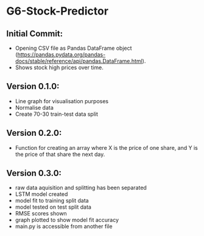 # G6-Stock-Predictor


## Initial Commit: 
- Opening CSV file as Pandas DataFrame object (https://pandas.pydata.org/pandas-docs/stable/reference/api/pandas.DataFrame.html).
- Shows stock high prices over time.

## Version 0.1.0:
- Line graph for visualisation purposes
- Normalise data
- Create 70-30 train-test data split

## Version 0.2.0:
- Function for creating an array where X is the price of one share, and Y is the price of that share the next day.

## Version 0.3.0:
- raw data aquisition and splitting has been separated 
- LSTM model created
- model fit to training split data
- model tested on test split data
- RMSE scores shown
- graph plotted to show model fit accuracy
- main.py is accessible from another file
